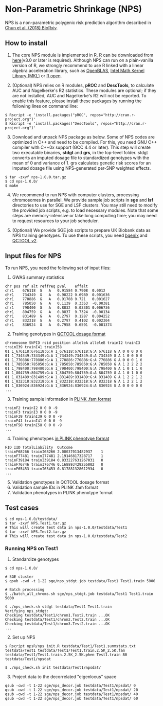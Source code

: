﻿
# Non-Parametric Shrinkage (NPS)
NPS is a non-parametric polygenic risk prediction algorithm described in [Chun et al. (2018) BioRxiv](https://www.biorxiv.org/content/early/2018/07/16/370064). 


## How to install

1. The core NPS module is implemented in R. R can be downloaded from [here](https://www.r-project.org/)(v3.0 or later is required). Although NPS can run on a plain-vanilla version of R, we strongly recommend to use R linked with a linear algebra acceleration library, such as [OpenBLAS](https://www.openblas.net/), [Intel Math Kernel Library (MKL)](https://software.intel.com/en-us/articles/using-intel-mkl-with-r) or [R open](https://mran.microsoft.com/open). 

2. (Optional) NPS relies on R modules, **pROC** and **DescTools**, to calculate AUC and Nagelkerke's R2 statistics. These modules are optional; if they are not installed, AUC and Nagelkerke's R2 will not be reported. To enable this feature, please install these packages by running the following lines on command line: 

```
$ Rscript -e 'install.packages("pROC", repos="http://cran.r-project.org")' 
$ Rscript -e 'install.packages("DescTools", repos="http://cran.r-project.org")' 
```

3. Download and unpack NPS package as below. Some of NPS codes are optimized in C++ and need to be compiled. For this, you need GNU C++ compiler with C++0x support (GCC 4.4 or later). This step will create two executable binaries, **stdgt** and **grs**, in the top-level folder. stdgt converts an imputed dosage file to standardized genotypes with the mean of 0 and variance of 1. grs calculates genetic risk scores for an imputed dosage file using NPS-generated per-SNP weighted effects. 

```
$ tar -zxvf nps-1.0.0.tar.gz
$ cd nps-1.0.0/
$ make
```

4. We recommend to run NPS with computer clusters, processing chromosomes in parallel. We provide sample job scripts in **sge** and **lsf** directories to use for SGE and LSF clusters. You may still need to modify the provided job scripts, e.g. to load necessary modules. Note that some steps are memory-intensive or take long computing time; you may need to request resources to your job scheduler. 

5. (Optional) We provide SGE job scripts to prepare UK Biobank data as NPS training genotypes. To use these scripts, you need [bgenix](https://bitbucket.org/gavinband/bgen/wiki/bgenix) and [QCTOOL v2](https://www.well.ox.ac.uk/~gav/qctool/). 

## Input files for NPS
To run NPS, you need the following set of input files: 
1. GWAS summary statistics 
```
chr	pos	ref	alt	reffreq	pval	effalt
chr1	676118	G	A	0.91584	0.7908	0.0012
chr1	734349	G	A	0.90222	0.6989	0.001636
chr1	770886	G	A	0.91708	0.721	0.001627
chr1	785050	G	A	0.1139	0.3353	-0.00381
chr1	798400	G	A	0.8032	0.03301	0.006736
chr1	804759	G	A	0.8837	0.7324	-0.00134
chr1	831489	G	A	0.2797	0.1287	0.004252
chr1	832318	G	A	0.2797	0.4102	0.002304
chr1	836924	G	A	0.7958	0.6591	-0.001374
```
2. Training genotypes in [QCTOOL dosage format](https://www.well.ox.ac.uk/~gav/qctool/)
```
chromosome SNPID rsid position alleleA alleleB trainI2 trainI3 trainI39 trainI41 trainI58
01 1_676118:676118:G:A 1_676118:676118:G:A 676118 G A 0 0 0 0 0
01 1_734349:734349:G:A 1_734349:734349:G:A 734349 G A 1 0 0 0 0
01 1_770886:770886:G:A 1_770886:770886:G:A 770886 G A 0 0 0 1 0
01 1_785050:785050:G:A 1_785050:785050:G:A 785050 G A 1 2 2 2 2
01 1_798400:798400:G:A 1_798400:798400:G:A 798400 G A 1 0 1 1 0
01 1_804759:804759:G:A 1_804759:804759:G:A 804759 G A 1 0 1 0 0
01 1_831489:831489:G:A 1_831489:831489:G:A 831489 G A 1 2 2 1 2
01 1_832318:832318:G:A 1_832318:832318:G:A 832318 G A 1 2 2 1 2
01 1_836924:836924:G:A 1_836924:836924:G:A 836924 G A 0 0 0 0 0
...
```
3. Training sample information in [PLINK .fam format](https://www.cog-genomics.org/plink2/formats#fam)
```
trainF2 trainI2 0 0 0 -9
trainF3 trainI3 0 0 0 -9
trainF39 trainI39 0 0 0 -9
trainF41 trainI41 0 0 0 -9
trainF58 trainI58 0 0 0 -9
...
```

4. Training phenotypes [in PLINK phenotype format](http://zzz.bwh.harvard.edu/plink/data.shtml#pheno)
```
FID	IID	TotalLiability	Outcome
trainF68266	trainI68266	2.00037013482937	1
trainF77481	trainI77481	2.19146817328717	1
trainF39184	trainI39184	0.833227631267031	0
trainF76746	trainI76746	0.168893429255002	0
trainF65453	trainI65453	0.817881328612934	0
...
```
5. Validation genotypes in QCTOOL dosage format
6. Validation sample IDs in PLINK .fam format
7. Validation phenotypes in PLINK phenotype format


## Test cases

```
$ cd nps-1.0.0/testdata/
$ tar -zxvf NPS.Test1.tar.gz 
# This will create test data in nps-1.0.0/testdata/Test1
$ tar -zxvf NPS.Test2.tar.gz 
# This will create test data in nps-1.0.0/testdata/Test2
```

### Running NPS on Test1

1. Standardize genotypes 

```
$ cd nps-1.0.0/

# SGE cluster
$ qsub -cwd -t 1-22 sge/nps_stdgt.job testdata/Test1 Test1.train 5000

# Batch processing
$ ./batch_all_chroms.sh sge/nps_stdgt.job testdata/Test1 Test1.train 5000
```

```
$ ./nps_check.sh stdgt testdata/Test1 Test1.train 
Verifying nps_stdgt:
Checking testdata/Test1/chrom1.Test2.train ...OK
Checking testdata/Test1/chrom2.Test2.train ...OK
Checking testdata/Test1/chrom3.Test2.train ...OK
...
```

2. Set up NPS

```
$ Rscript npsR/nps_init.R testdata/Test1/Test1.summstats.txt testdata/Test1 testdata/Test1/Test1.train.2.5K_2.5K.fam testdata/Test1/Test1.train.2.5K_2.5K.phen Test1.train 80 testdata/Test1/npsdat

$ ./nps_check.sh init testdata/Test1/npsdat/
```

3. Project data to the decorrelated "eigenlocus" space
```
qsub -cwd -t 1-22 sge/nps_decor.job testdata/Test1/npsdat/ 0 
qsub -cwd -t 1-22 sge/nps_decor.job testdata/Test1/npsdat/ 20 
qsub -cwd -t 1-22 sge/nps_decor.job testdata/Test1/npsdat/ 40 
qsub -cwd -t 1-22 sge/nps_decor.job testdata/Test1/npsdat/ 60 

```
